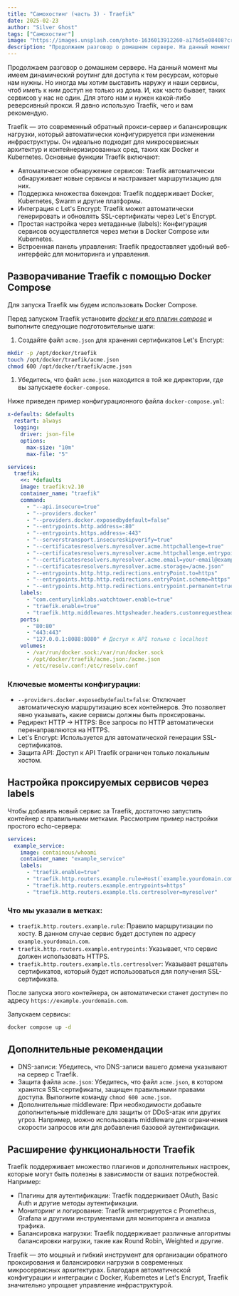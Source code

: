 ```yaml
---
title: "Самохостинг (часть 3) - Traefik"
date: 2025-02-23
author: "Silver Ghost"
tags: ["Самохостинг"]
image: "https://images.unsplash.com/photo-1636013912260-a176d5e08408?crop&#x3D;entropy&amp;cs&#x3D;tinysrgb&amp;fit&#x3D;max&amp;fm&#x3D;jpg&amp;ixid&#x3D;M3wxMTc3M3wwfDF8c2VhcmNofDJ8fHJldmVyc2V8ZW58MHx8fHwxNzM5OTUyMzkxfDA&amp;ixlib&#x3D;rb-4.0.3&amp;q&#x3D;80&amp;w&#x3D;2000"
description: "Продолжаем разговор о домашнем сервере. На данный момент мы имеем динамический роутинг для доступа к тем ресурсам, которые нам нужны. Но иногда мы хотим выставить наружу и наши сервисы, чтоб иметь к ним доступ не только из дома. И, как часто бывает, таких сервисов у нас не один. Для этого"
---
```


Продолжаем разговор о домашнем сервере. На данный момент мы имеем динамический роутинг для доступа к тем ресурсам, которые нам нужны. Но иногда мы хотим выставить наружу и наши сервисы, чтоб иметь к ним доступ не только из дома. И, как часто бывает, таких сервисов у нас не один. Для этого нам и нужен какой-либо реверсивный прокси. Я давно использую Traefik, чего и вам рекомендую.

Traefik — это современный обратный прокси-сервер и балансировщик нагрузки, который автоматически конфигурируется при изменении инфраструктуры. Он идеально подходит для микросервисных архитектур и контейнеризированных сред, таких как Docker и Kubernetes. Основные функции Traefik включают:

- Автоматическое обнаружение сервисов: Traefik автоматически обнаруживает новые сервисы и настраивает маршрутизацию для них.
- Поддержка множества бэкендов: Traefik поддерживает Docker, Kubernetes, Swarm и другие платформы.
- Интеграция с Let's Encrypt: Traefik может автоматически генерировать и обновлять SSL-сертификаты через Let's Encrypt.
- Простая настройка через метаданные (labels): Конфигурация сервисов осуществляется через метки в Docker Compose или Kubernetes.
- Встроенная панель управления: Traefik предоставляет удобный веб-интерфейс для мониторинга и управления.

## Разворачивание Traefik с помощью Docker Compose

Для запуска Traefik мы будем использовать Docker Compose. 

Перед запуском Traefik установите [*docker* и его плагин *compose*](https://docs.docker.com/engine/install/?ref=geeknest.ru) и выполните следующие подготовительные шаги:

1. Создайте файл `acme.json` для хранения сертификатов Let's Encrypt:

```bash
mkdir -p /opt/docker/traefik
touch /opt/docker/traefik/acme.json
chmod 600 /opt/docker/traefik/acme.json
```

1. Убедитесь, что файл `acme.json` находится в той же директории, где вы запускаете `docker-compose`.

Ниже приведен пример конфигурационного файла `docker-compose.yml`:

```yaml
x-defaults: &defaults
  restart: always
  logging:
    driver: json-file
    options:
      max-size: "10m"
      max-file: "5"

services:
  traefik:
    <<: *defaults
    image: traefik:v2.10
    container_name: "traefik"
    command:
      - "--api.insecure=true"
      - "--providers.docker"
      - "--providers.docker.exposedbydefault=false"
      - "--entrypoints.http.address=:80"
      - "--entrypoints.https.address=:443"
      - "--serverstransport.insecureskipverify=true"
      - "--certificatesresolvers.myresolver.acme.httpchallenge=true"
      - "--certificatesresolvers.myresolver.acme.httpchallenge.entrypoint=http"
      - "--certificatesresolvers.myresolver.acme.email=your-email@example.com"
      - "--certificatesresolvers.myresolver.acme.storage=/acme.json"
      - "--entrypoints.http.http.redirections.entryPoint.to=https"
      - "--entrypoints.http.http.redirections.entryPoint.scheme=https"
      - "--entrypoints.http.http.redirections.entrypoint.permanent=true"
    labels:
      - "com.centurylinklabs.watchtower.enable=true"
      - "traefik.enable=true"
      - "traefik.http.middlewares.httpsheader.headers.customrequestheaders.X-Forwarded-Proto=https"
    ports:
      - "80:80"
      - "443:443"
      - "127.0.0.1:8088:8080" # Доступ к API только с localhost
    volumes:
      - /var/run/docker.sock:/var/run/docker.sock
      - /opt/docker/traefik/acme.json:/acme.json
      - /etc/resolv.conf:/etc/resolv.conf

```

### Ключевые моменты конфигурации:

- `--providers.docker.exposedbydefault=false`: Отключает автоматическую маршрутизацию всех контейнеров. Это позволяет явно указывать, какие сервисы должны быть проксированы.
- Редирект HTTP → HTTPS: Все запросы по HTTP автоматически перенаправляются на HTTPS.
- Let's Encrypt: Используется для автоматической генерации SSL-сертификатов.
- Защита API: Доступ к API Traefik ограничен только локальным хостом.

## Настройка проксируемых сервисов через labels

Чтобы добавить новый сервис за Traefik, достаточно запустить контейнер с правильными метками. Рассмотрим пример настройки простого echo-сервера:

```yaml
services:
  example_service:
    image: containous/whoami
    container_name: "example_service"
    labels:
      - "traefik.enable=true"
      - "traefik.http.routers.example.rule=Host(`example.yourdomain.com`)"
      - "traefik.http.routers.example.entrypoints=https"
      - "traefik.http.routers.example.tls.certresolver=myresolver"

```

### Что мы указали в метках:

- `traefik.http.routers.example.rule`: Правило маршрутизации по хосту. В данном случае сервис будет доступен по адресу `example.yourdomain.com`.
- `traefik.http.routers.example.entrypoints`: Указывает, что сервис должен использовать HTTPS.
- `traefik.http.routers.example.tls.certresolver`: Указывает решатель сертификатов, который будет использоваться для получения SSL-сертификата.

После запуска этого контейнера, он автоматически станет доступен по адресу `https://example.yourdomain.com`.

Запускаем сервисы:

```bash
docker compose up -d
```

## Дополнительные рекомендации

- DNS-записи: Убедитесь, что DNS-записи вашего домена указывают на сервер с Traefik.
- Защита файла `acme.json`: Убедитесь, что файл `acme.json`, в котором хранятся SSL-сертификаты, защищен правильными правами доступа. Выполните команду `chmod 600 acme.json`.
- Дополнительные middleware: При необходимости добавьте дополнительные middleware для защиты от DDoS-атак или других угроз. Например, можно использовать middleware для ограничения скорости запросов или для добавления базовой аутентификации.

## Расширение функциональности Traefik

Traefik поддерживает множество плагинов и дополнительных настроек, которые могут быть полезны в зависимости от ваших потребностей. Например:

- Плагины для аутентификации: Traefik поддерживает OAuth, Basic Auth и другие методы аутентификации.
- Мониторинг и логирование: Traefik интегрируется с Prometheus, Grafana и другими инструментами для мониторинга и анализа трафика.
- Балансировка нагрузки: Traefik поддерживает различные алгоритмы балансировки нагрузки, такие как Round Robin, Weighted и другие.

Traefik — это мощный и гибкий инструмент для организации обратного проксирования и балансировки нагрузки в современных микросервисных архитектурах. Благодаря автоматической конфигурации и интеграции с Docker, Kubernetes и Let's Encrypt, Traefik значительно упрощает управление инфраструктурой.